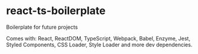 # react-ts-boilerplate
Boilerplate for future projects

Comes with:
React, ReactDOM, TypeScript, Webpack, Babel, Enzyme, Jest, Styled Components, CSS Loader, Style Loader and more dev dependencies.
